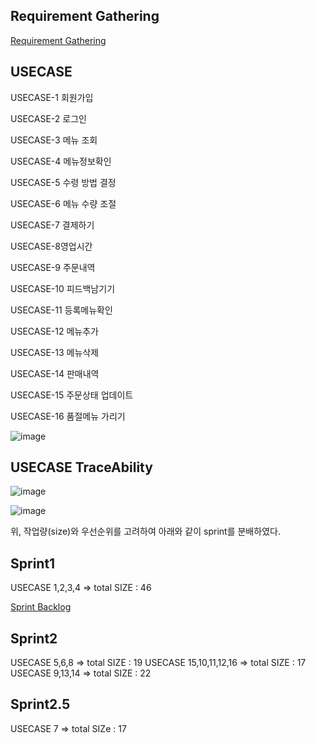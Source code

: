 ## Requirement Gathering

[Requirement Gathering](document/sprint1/Requirement_gathering.md)

## USECASE

USECASE-1 회원가입

USECASE-2 로그인

USECASE-3 메뉴 조회

USECASE-4 메뉴정보확인

USECASE-5 수령 방법 결정

USECASE-6 메뉴 수량 조절

USECASE-7 결제하기

USECASE-8영업시간

USECASE-9 주문내역

USECASE-10 피드백남기기

USECASE-11 등록메뉴확인

USECASE-12 메뉴추가

USECASE-13 메뉴삭제

USECASE-14 판매내역

USECASE-15 주문상태 업데이트

USECASE-16 품절메뉴 가리기

![image](https://user-images.githubusercontent.com/80442377/144810606-443f0729-8cb5-40b8-883b-bb287fce8d67.png)

## USECASE TraceAbility

![image](https://user-images.githubusercontent.com/80442377/144795004-063b2140-042e-43ab-bf46-237c4ca60bc1.png)

![image](https://user-images.githubusercontent.com/80442377/144797341-d4b36c73-f11c-4e3b-a1dd-a8eb6d6ef80b.png)

위, 작업량(size)와 우선순위를 고려하여 아래와 같이 sprint를 분배하였다.

## Sprint1



USECASE 1,2,3,4 => total SIZE : 46

[Sprint Backlog](https://github.com/hy57in/2021-Industry-Hands-On-Project/blob/main/document/sprint1/sprint_backlog.md)

## Sprint2

USECASE 5,6,8 => total SIZE : 19
USECASE 15,10,11,12,16 => total SIZE : 17
USECASE 9,13,14 => total SIZE : 22

## Sprint2.5

USECASE 7 => total SIZe : 17
